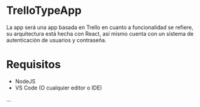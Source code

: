 # TrelloTypeApp
La app será una app basada en Trello en cuanto a funcionalidad se refiere, su arquitectura
está hecha con React, así mismo cuenta con un sistema de autenticación de usuarios y contraseña.

# Requisitos

- NodeJS
- VS Code (O cualquier editor o IDE)

...